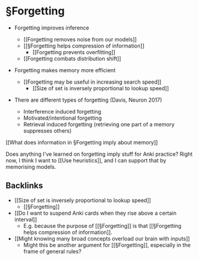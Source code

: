 # §Forgetting
* Forgetting improves inference
	* [[Forgetting removes noise from our models]]
	* [[§Forgetting helps compression of information]]
		* [[Forgetting prevents overfitting]]
	* [[Forgetting combats distribution shift]]

* Forgetting makes memory more efficient
	* [[Forgetting may be useful in increasing search speed]]
		* [[Size of set is inversely proportional to lookup speed]]

* There are different types of forgetting (Davis, Neuron 2017)
	* Interference induced forgetting
	* Motivated/intentional forgetting
	* Retrieval induced forgetting (retrieving one part of a memory suppresses others)

[[What does information in §Forgetting imply about memory]]

Does anything I've learned on forgetting imply stuff for Anki practice? Right now, I think I want to [[Use heuristics]], and I can support that by memorising models.

<!-- #p1 -->

## Backlinks
* [[Size of set is inversely proportional to lookup speed]]
	* [[§Forgetting]]
* [[Do I want to suspend Anki cards when they rise above a certain interval]]
	* E.g. because the purpose of [[§Forgetting]] is that [[§Forgetting helps compression of information]].
* [[Might knowing many broad concepts overload our brain with inputs]]
	* Might this be another argument for [[§Forgetting]], especially in the frame of general rules?

<!-- {BearID:48B9A2C9-34D7-4E49-A739-826B9BE33CCD-16464-00003C342192FB73} -->
